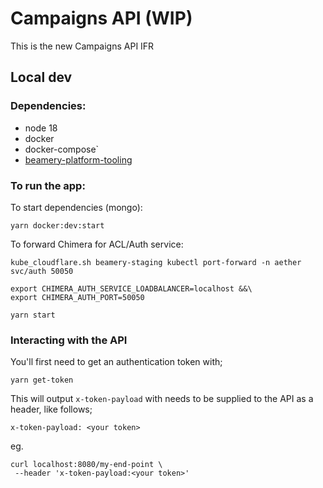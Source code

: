 # Campaigns API (WIP)

This is the new Campaigns API IFR

## Local dev

### Dependencies:

- node 18
- docker
- docker-compose`
- [beamery-platform-tooling](https://beameryhq.atlassian.net/wiki/spaces/EN/pages/696058077/Beamery+Cluster+Toolbox#Setup)

### To run the app:

To start dependencies (mongo):

```
yarn docker:dev:start
```

To forward Chimera for ACL/Auth service:

```
kube_cloudflare.sh beamery-staging kubectl port-forward -n aether svc/auth 50050
```

```
export CHIMERA_AUTH_SERVICE_LOADBALANCER=localhost &&\
export CHIMERA_AUTH_PORT=50050

```

```
yarn start

```

### Interacting with the API

You'll first need to get an authentication token with;

```
yarn get-token
```

This will output `x-token-payload` with needs to be supplied to the API as a header, like follows;

```
x-token-payload: <your token>
```

eg.

```
curl localhost:8080/my-end-point \
 --header 'x-token-payload:<your token>'
```

